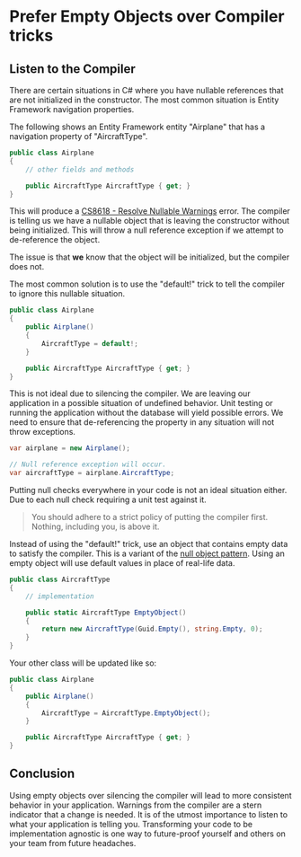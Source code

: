 # Prefer Empty Objects over Compiler tricks

## Listen to the Compiler

There are certain situations in C# where you have nullable references that are not initialized in the constructor. The most common situation is Entity Framework navigation properties.

The following shows an Entity Framework entity "Airplane" that has a navigation property of "AircraftType".

```csharp
public class Airplane
{
    // other fields and methods

    public AircraftType AircraftType { get; }
}
```

This will produce a [CS8618 - Resolve Nullable Warnings](<https://learn.microsoft.com/en-us/dotnet/csharp/language-reference/compiler-messages/nullable-warnings?f1url=%3FappId%3Droslyn%26k%3Dk(CS8618)>) error. The compiler is telling us we have a nullable object that is leaving the constructor without being initialized. This will throw a null reference exception if we attempt to de-reference the object.

The issue is that **we** know that the object will be initialized, but the compiler does not.

The most common solution is to use the "default!" trick to tell the compiler to ignore this nullable situation.

```csharp
public class Airplane
{
    public Airplane()
    {
        AircraftType = default!;
    }

    public AircraftType AircraftType { get; }
}
```

This is not ideal due to silencing the compiler. We are leaving our application in a possible situation of undefined behavior. Unit testing or running the application without the database will yield possible errors. We need to ensure that de-referencing the property in any situation will not throw exceptions.

```csharp
var airplane = new Airplane();

// Null reference exception will occur.
var aircraftType = airplane.AircraftType;
```

Putting null checks everywhere in your code is not an ideal situation either. Due to each null check requiring a unit test against it.

> You should adhere to a strict policy of putting the compiler first. Nothing, including you, is above it.

Instead of using the "default!" trick, use an object that contains empty data to satisfy the compiler. This is a variant of the [null object pattern](https://en.wikipedia.org/wiki/Null_object_pattern). Using an empty object will use default values in place of real-life data.

```csharp
public class AircraftType
{
    // implementation

    public static AircraftType EmptyObject()
    {
        return new AircraftType(Guid.Empty(), string.Empty, 0);
    }
}
```

Your other class will be updated like so:

```csharp
public class Airplane
{
    public Airplane()
    {
        AircraftType = AircraftType.EmptyObject();
    }

    public AircraftType AircraftType { get; }
}
```

## Conclusion

Using empty objects over silencing the compiler will lead to more consistent behavior in your application. Warnings from the compiler are a stern indicator that a change is needed. It is of the utmost importance to listen to what your application is telling you. Transforming your code to be implementation agnostic is one way to future-proof yourself and others on your team from future headaches.
